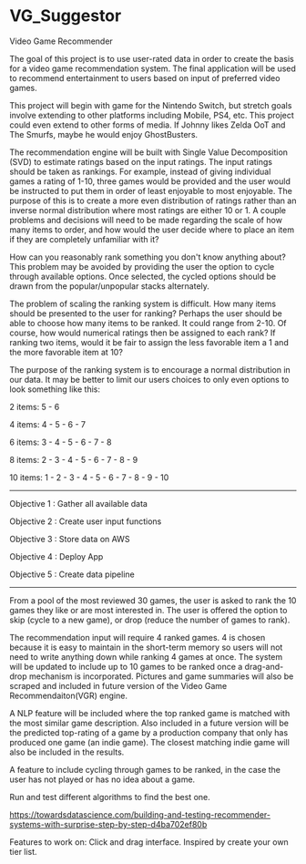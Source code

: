 # VG_Suggestor
Video Game Recommender

The goal of this project is to use user-rated data in order to create the basis for a video game recommendation system. 
The final application will be used to recommend entertainment to users based on input of preferred video games. 

This project will begin with game for the Nintendo Switch, but stretch goals involve extending
to other platforms including Mobile, PS4, etc. This project could even extend to other forms of media. 
If Johnny likes Zelda OoT and The Smurfs, maybe he would enjoy GhostBusters. 

The recommendation engine will be built with Single Value Decomposition (SVD) to estimate ratings 
based on the input ratings. The input ratings should be taken as rankings. For example, instead of giving individual games
a rating of 1-10, three games would be provided and the user would be instructed to put them in order of least enjoyable
to most enjoyable. The purpose of this is to create a more even distribution of ratings rather than
an inverse normal distribution where most ratings are either 10 or 1. 
A couple problems and decisions will need to be made regarding the scale of how many items to order, and how would
the user decide where to place an item if they are completely unfamiliar with it? 

How can you reasonably rank something you don't know anything about? 
This problem may be avoided by providing the user the option to cycle through available options. 
Once selected, the cycled options should be drawn from the popular/unpopular stacks alternately. 

The problem of scaling the ranking system is difficult. How many items should be presented to the user for ranking? 
Perhaps the user should be able to choose how many items to be ranked. It could range from 2-10. 
Of course, how would numerical ratings then be assigned to each rank? 
If ranking two items, would it be fair to assign the less favorable item a 1 and the more favorable item at 10? 

The purpose of the ranking system is to encourage a normal distribution in our data. 
It may be better to limit our users choices to only even options to look something like this:

2 items:                  5 - 6

4 items:              4 - 5 - 6 - 7

6 items:          3 - 4 - 5 - 6 - 7 - 8

8 items:      2 - 3 - 4 - 5 - 6 - 7 - 8 - 9

10 items: 1 - 2 - 3 - 4 - 5 - 6 - 7 - 8 - 9 - 10

-----------------------------------------------------------------------------

Objective 1 : Gather all available data

Objective 2 : Create user input functions

Objective 3 : Store data on AWS

Objective 4 : Deploy App

Objective 5 : Create data pipeline

-----------------------------------------------------------------------------

From a pool of the most reviewed 30 games, the user is asked to rank the 10 games they like or are most interested in. 
The user is offered the option to skip (cycle to a new game), or drop (reduce the number of games to rank). 

The recommendation input will require 4 ranked games. 4 is chosen because it is easy to maintain in the short-term memory so users will not need to write anything down while ranking 4 games at once. The system will be updated to include up to 10 games to be ranked once a drag-and-drop mechanism is incorporated. Pictures and game summaries will also be scraped and included in future version of the Video Game Recommendaiton(VGR) engine. 

A NLP feature will be included where the top ranked game is matched with the most similar game description. Also included in a future version will be the predicted top-rating of a game by a production company that only has produced one game (an indie game). The closest matching indie game will also be included in the results. 

A feature to include cycling through games to be ranked, in the case the user has not played or has no idea about a game. 

Run and test different algorithms to find the best one.

https://towardsdatascience.com/building-and-testing-recommender-systems-with-surprise-step-by-step-d4ba702ef80b

Features to work on:
  Click and drag interface. Inspired by create your own tier list.
